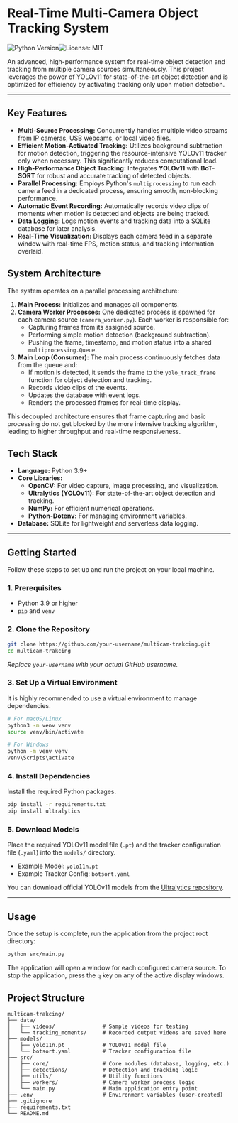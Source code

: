 # Real-Time Multi-Camera Object Tracking System

![Python Version](https://img.shields.io/badge/python-3.9%2B-blue.svg)![License: MIT](https://img.shields.io/badge/License-MIT-yellow.svg)

An advanced, high-performance system for real-time object detection and tracking from multiple camera sources simultaneously. This project leverages the power of YOLOv11 for state-of-the-art object detection and is optimized for efficiency by activating tracking only upon motion detection.

---
## Key Features

- **Multi-Source Processing:** Concurrently handles multiple video streams from IP cameras, USB webcams, or local video files.
- **Efficient Motion-Activated Tracking:** Utilizes background subtraction for motion detection, triggering the resource-intensive YOLOv11 tracker only when necessary. This significantly reduces computational load.
- **High-Performance Object Tracking:** Integrates **YOLOv11** with **BoT-SORT** for robust and accurate tracking of detected objects.
- **Parallel Processing:** Employs Python's `multiprocessing` to run each camera feed in a dedicated process, ensuring smooth, non-blocking performance.
- **Automatic Event Recording:** Automatically records video clips of moments when motion is detected and objects are being tracked.
- **Data Logging:** Logs motion events and tracking data into a SQLite database for later analysis.
- **Real-Time Visualization:** Displays each camera feed in a separate window with real-time FPS, motion status, and tracking information overlaid.

##  System Architecture

The system operates on a parallel processing architecture:

1.  **Main Process:** Initializes and manages all components.
2.  **Camera Worker Processes:** One dedicated process is spawned for each camera source (`camera_worker.py`). Each worker is responsible for:
    - Capturing frames from its assigned source.
    - Performing simple motion detection (background subtraction).
    - Pushing the frame, timestamp, and motion status into a shared `multiprocessing.Queue`.
3.  **Main Loop (Consumer):** The main process continuously fetches data from the queue and:
    - If motion is detected, it sends the frame to the `yolo_track_frame` function for object detection and tracking.
    - Records video clips of the events.
    - Updates the database with event logs.
    - Renders the processed frames for real-time display.

This decoupled architecture ensures that frame capturing and basic processing do not get blocked by the more intensive tracking algorithm, leading to higher throughput and real-time responsiveness.

## Tech Stack

- **Language:** Python 3.9+
- **Core Libraries:**
  - **OpenCV:** For video capture, image processing, and visualization.
  - **Ultralytics (YOLOv11):** For state-of-the-art object detection and tracking.
  - **NumPy:** For efficient numerical operations.
  - **Python-Dotenv:** For managing environment variables.
- **Database:** SQLite for lightweight and serverless data logging.

---

## Getting Started

Follow these steps to set up and run the project on your local machine.

### 1. Prerequisites

- Python 3.9 or higher
- `pip` and `venv`

### 2. Clone the Repository

```bash
git clone https://github.com/your-username/multicam-trakcing.git
cd multicam-trakcing
```
*Replace `your-username` with your actual GitHub username.*

### 3. Set Up a Virtual Environment

It is highly recommended to use a virtual environment to manage dependencies.

```bash
# For macOS/Linux
python3 -m venv venv
source venv/bin/activate

# For Windows
python -m venv venv
venv\Scripts\activate
```

### 4. Install Dependencies

Install the required Python packages.

```bash
pip install -r requirements.txt
pip install ultralytics
```

### 5. Download Models

Place the required YOLOv11 model file (`.pt`) and the tracker configuration file (`.yaml`) into the `models/` directory.

- Example Model: `yolo11n.pt`
- Example Tracker Config: `botsort.yaml`

You can download official YOLOv11 models from the [Ultralytics repository](https://github.com/ultralytics/ultralytics).

---

## Usage

Once the setup is complete, run the application from the project root directory:

```bash
python src/main.py
```

The application will open a window for each configured camera source. To stop the application, press the `q` key on any of the active display windows.

## Project Structure

```
multicam-trakcing/
├── data/
│   ├── videos/               # Sample videos for testing
│   └── tracking_moments/     # Recorded output videos are saved here
├── models/
│   ├── yolo11n.pt            # YOLOv11 model file
│   └── botsort.yaml          # Tracker configuration file
├── src/
│   ├── core/                 # Core modules (database, logging, etc.)
│   ├── detections/           # Detection and tracking logic
│   ├── utils/                # Utility functions
│   ├── workers/              # Camera worker process logic
│   └── main.py               # Main application entry point
├── .env                      # Environment variables (user-created)
├── .gitignore
├── requirements.txt
└── README.md
```
